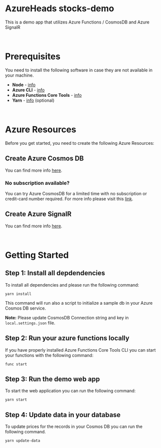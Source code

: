 # AzureHeads stocks-demo

This is a demo app that utilizes Azure Functions / CosmosDB and Azure SignalR

&nbsp;

# Prerequisites

You need to install the following software in case they are not available in your machine.


* **Node** - [info](https://nodejs.org/en/download/)
* **Azure CLI** - [info](https://docs.microsoft.com/en-us/cli/azure/install-azure-cli?view=azure-cli-latest)
* **Azure Functions Core Tools** - [info](https://docs.microsoft.com/en-us/azure/azure-functions/functions-run-local?tabs=windows%2Ccsharp%2Cbash)
* **Yarn** - [info](https://classic.yarnpkg.com/en/docs/install/#windows-stable) (optional)

&nbsp;
# Azure Resources

Before you get started, you need to create the following Azure Resources:

## Create Azure Cosmos DB

You can find more info [here](https://docs.microsoft.com/en-us/azure/cosmos-db/introduction). 

### No subscription available?
You can try Azure CosmosDB for a limited time with no subscription or credit-card number required.
For more info please visit this [link](https://azure.microsoft.com/en-us/try/cosmosdb/).

## Create Azure SignalR

You can find more info [here](https://azure.microsoft.com/en-us/services/signalr-service/). 

&nbsp;

# Getting Started

## Step 1: Install all depdendencies

To install all dependencies and please run the following command:
```
yarn install
```

This command will run also a script to initialize a sample db in your Azure Cosmos DB service.

**Note:** Please update CosmosDB Connection string and key in `local.settings.json` file.

## Step 2: Run your azure functions locally

If you have properly installed Azure Functions Core Tools CLI you can start your functions with the following command:
```
func start
```


## Step 3: Run the demo web app
To start the web application you can run the following command:
```
yarn start
```

## Step 4: Update data in your database
To update prices for the records in your Cosmos DB you can run the following command.
```
yarn update-data
```

